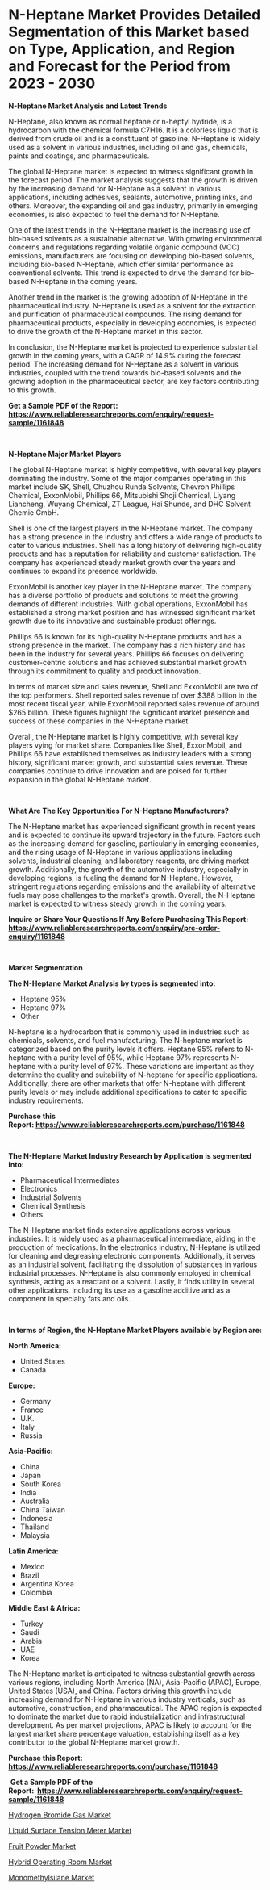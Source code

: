 <p><h1>N-Heptane Market Provides Detailed Segmentation of this Market based on Type, Application, and Region and Forecast for the Period from 2023 - 2030</h1></p><p><strong>N-Heptane Market Analysis and Latest Trends</strong></p>
<p><p>N-Heptane, also known as normal heptane or n-heptyl hydride, is a hydrocarbon with the chemical formula C7H16. It is a colorless liquid that is derived from crude oil and is a constituent of gasoline. N-Heptane is widely used as a solvent in various industries, including oil and gas, chemicals, paints and coatings, and pharmaceuticals.</p><p>The global N-Heptane market is expected to witness significant growth in the forecast period. The market analysis suggests that the growth is driven by the increasing demand for N-Heptane as a solvent in various applications, including adhesives, sealants, automotive, printing inks, and others. Moreover, the expanding oil and gas industry, primarily in emerging economies, is also expected to fuel the demand for N-Heptane.</p><p>One of the latest trends in the N-Heptane market is the increasing use of bio-based solvents as a sustainable alternative. With growing environmental concerns and regulations regarding volatile organic compound (VOC) emissions, manufacturers are focusing on developing bio-based solvents, including bio-based N-Heptane, which offer similar performance as conventional solvents. This trend is expected to drive the demand for bio-based N-Heptane in the coming years.</p><p>Another trend in the market is the growing adoption of N-Heptane in the pharmaceutical industry. N-Heptane is used as a solvent for the extraction and purification of pharmaceutical compounds. The rising demand for pharmaceutical products, especially in developing economies, is expected to drive the growth of the N-Heptane market in this sector.</p><p>In conclusion, the N-Heptane market is projected to experience substantial growth in the coming years, with a CAGR of 14.9% during the forecast period. The increasing demand for N-Heptane as a solvent in various industries, coupled with the trend towards bio-based solvents and the growing adoption in the pharmaceutical sector, are key factors contributing to this growth.</p></p>
<p><strong>Get a Sample PDF of the Report:&nbsp; <a href="https://www.reliableresearchreports.com/enquiry/request-sample/1161848">https://www.reliableresearchreports.com/enquiry/request-sample/1161848</a></strong></p>
<p>&nbsp;</p>
<p><strong>N-Heptane Major Market Players</strong></p>
<p><p>The global N-Heptane market is highly competitive, with several key players dominating the industry. Some of the major companies operating in this market include SK, Shell, Chuzhou Runda Solvents, Chevron Phillips Chemical, ExxonMobil, Phillips 66, Mitsubishi Shoji Chemical, Liyang Liancheng, Wuyang Chemical, ZT League, Hai Shunde, and DHC Solvent Chemie GmbH.</p><p>Shell is one of the largest players in the N-Heptane market. The company has a strong presence in the industry and offers a wide range of products to cater to various industries. Shell has a long history of delivering high-quality products and has a reputation for reliability and customer satisfaction. The company has experienced steady market growth over the years and continues to expand its presence worldwide.</p><p>ExxonMobil is another key player in the N-Heptane market. The company has a diverse portfolio of products and solutions to meet the growing demands of different industries. With global operations, ExxonMobil has established a strong market position and has witnessed significant market growth due to its innovative and sustainable product offerings.</p><p>Phillips 66 is known for its high-quality N-Heptane products and has a strong presence in the market. The company has a rich history and has been in the industry for several years. Phillips 66 focuses on delivering customer-centric solutions and has achieved substantial market growth through its commitment to quality and product innovation.</p><p>In terms of market size and sales revenue, Shell and ExxonMobil are two of the top performers. Shell reported sales revenue of over $388 billion in the most recent fiscal year, while ExxonMobil reported sales revenue of around $265 billion. These figures highlight the significant market presence and success of these companies in the N-Heptane market.</p><p>Overall, the N-Heptane market is highly competitive, with several key players vying for market share. Companies like Shell, ExxonMobil, and Phillips 66 have established themselves as industry leaders with a strong history, significant market growth, and substantial sales revenue. These companies continue to drive innovation and are poised for further expansion in the global N-Heptane market.</p></p>
<p>&nbsp;</p>
<p><strong>What Are The Key Opportunities For N-Heptane Manufacturers?</strong></p>
<p><p>The N-Heptane market has experienced significant growth in recent years and is expected to continue its upward trajectory in the future. Factors such as the increasing demand for gasoline, particularly in emerging economies, and the rising usage of N-Heptane in various applications including solvents, industrial cleaning, and laboratory reagents, are driving market growth. Additionally, the growth of the automotive industry, especially in developing regions, is fueling the demand for N-Heptane. However, stringent regulations regarding emissions and the availability of alternative fuels may pose challenges to the market's growth. Overall, the N-Heptane market is expected to witness steady growth in the coming years.</p></p>
<p><strong>Inquire or Share Your Questions If Any Before Purchasing This Report: <a href="https://www.reliableresearchreports.com/enquiry/pre-order-enquiry/1161848">https://www.reliableresearchreports.com/enquiry/pre-order-enquiry/1161848</a></strong></p>
<p>&nbsp;</p>
<p><strong>Market Segmentation</strong></p>
<p><strong>The N-Heptane Market Analysis by types is segmented into:</strong></p>
<p><ul><li>Heptane 95%</li><li>Heptane 97%</li><li>Other</li></ul></p>
<p><p>N-heptane is a hydrocarbon that is commonly used in industries such as chemicals, solvents, and fuel manufacturing. The N-heptane market is categorized based on the purity levels it offers. Heptane 95% refers to N-heptane with a purity level of 95%, while Heptane 97% represents N-heptane with a purity level of 97%. These variations are important as they determine the quality and suitability of N-heptane for specific applications. Additionally, there are other markets that offer N-heptane with different purity levels or may include additional specifications to cater to specific industry requirements.</p></p>
<p><strong>Purchase this Report:&nbsp;<a href="https://www.reliableresearchreports.com/purchase/1161848">https://www.reliableresearchreports.com/purchase/1161848</a></strong></p>
<p>&nbsp;</p>
<p><strong>The N-Heptane Market Industry Research by Application is segmented into:</strong></p>
<p><ul><li>Pharmaceutical Intermediates</li><li>Electronics</li><li>Industrial Solvents</li><li>Chemical Synthesis</li><li>Others</li></ul></p>
<p><p>The N-Heptane market finds extensive applications across various industries. It is widely used as a pharmaceutical intermediate, aiding in the production of medications. In the electronics industry, N-Heptane is utilized for cleaning and degreasing electronic components. Additionally, it serves as an industrial solvent, facilitating the dissolution of substances in various industrial processes. N-Heptane is also commonly employed in chemical synthesis, acting as a reactant or a solvent. Lastly, it finds utility in several other applications, including its use as a gasoline additive and as a component in specialty fats and oils.</p></p>
<p>&nbsp;</p>
<p><strong>In terms of Region, the N-Heptane Market Players available by Region are:</strong></p>
<p>
    <p> <strong> North America: </strong>
        <ul>
            <li>United States</li>
            <li>Canada</li>
        </ul>
        </p> 
    <p> <strong> Europe: </strong>
        <ul>
            <li>Germany</li>
            <li>France</li>
            <li>U.K.</li>
            <li>Italy</li>
            <li>Russia</li>
        </ul>
        </p> 
    <p> <strong> Asia-Pacific: </strong>
        <ul>
            <li>China</li>
            <li>Japan</li>
            <li>South Korea</li>
            <li>India</li>
            <li>Australia</li>
            <li>China Taiwan</li>
            <li>Indonesia</li>
            <li>Thailand</li>
            <li>Malaysia</li>
        </ul>
        </p> 
    <p> <strong> Latin America: </strong>
        <ul>
            <li>Mexico</li>
            <li>Brazil</li>
            <li>Argentina Korea</li>
            <li>Colombia</li>
        </ul>
        </p> 
    <p> <strong> Middle East & Africa: </strong>
        <ul>
            <li>Turkey</li>
            <li>Saudi</li>
            <li>Arabia</li>
            <li>UAE</li>
            <li>Korea</li>
        </ul>
    </p>
    </p>
<p><p>The N-Heptane market is anticipated to witness substantial growth across various regions, including North America (NA), Asia-Pacific (APAC), Europe, United States (USA), and China. Factors driving this growth include increasing demand for N-Heptane in various industry verticals, such as automotive, construction, and pharmaceutical. The APAC region is expected to dominate the market due to rapid industrialization and infrastructural development. As per market projections, APAC is likely to account for the largest market share percentage valuation, establishing itself as a key contributor to the global N-Heptane market growth.</p></p>
<p><strong>Purchase this Report: <a href="https://www.reliableresearchreports.com/purchase/1161848">https://www.reliableresearchreports.com/purchase/1161848</a></strong></p>
<p>&nbsp;<strong>Get a Sample PDF of the Report:&nbsp;&nbsp;<a href="https://www.reliableresearchreports.com/enquiry/request-sample/1161848">https://www.reliableresearchreports.com/enquiry/request-sample/1161848</a></strong></p>
<p><strong></strong></p>
<p><p><a href="https://medium.com/@tatemonahan564856/hydrogen-bromide-gas-market-analysis-its-cagr-market-segmentation-and-global-industry-overview-1f670ee549e8">Hydrogen Bromide Gas Market</a></p><p><a href="https://www.linkedin.com/pulse/liquid-surface-tension-meter-market-insights-players-forecast/">Liquid Surface Tension Meter Market</a></p><p><a href="https://www.linkedin.com/pulse/fruit-powder-market-size-2023-2030-global-industrial-analysis/">Fruit Powder Market</a></p><p><a href="https://www.linkedin.com/pulse/decoding-hybrid-operating-room-market-deep-dive-latest-trends/">Hybrid Operating Room Market</a></p><p><a href="https://medium.com/@kristakutch7227/decoding-monomethylsilane-market-metrics-market-share-trends-and-growth-patterns-a022ddd8ecff">Monomethylsilane Market</a></p></p>